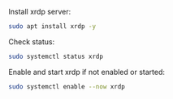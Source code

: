 Install xrdp server:

```bash
sudo apt install xrdp -y
```

Check status:

```bash
sudo systemctl status xrdp
```

Enable and start xrdp if not enabled or started:

```bash
sudo systemctl enable --now xrdp
```